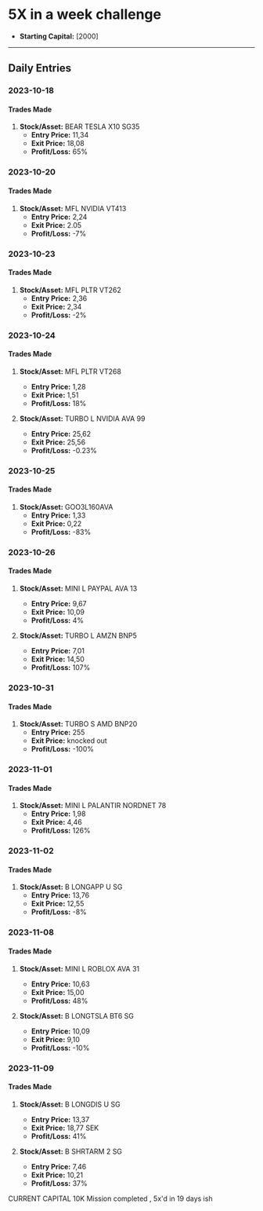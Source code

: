 # 5X in a week challenge

- **Starting Capital:** [2000]

---

## Daily Entries

### 2023-10-18

#### Trades Made

1. **Stock/Asset:** BEAR TESLA X10 SG35
   - **Entry Price:** 11,34
   - **Exit Price:**  18,08
   - **Profit/Loss:** 65%
  
### 2023-10-20

#### Trades Made

1. **Stock/Asset:** MFL NVIDIA VT413
   - **Entry Price:** 2,24
   - **Exit Price:**  2.05
   - **Profit/Loss:** -7%

### 2023-10-23

#### Trades Made
1. **Stock/Asset:** MFL PLTR VT262
   - **Entry Price:** 2,36
   - **Exit Price:**  2,34
   - **Profit/Loss:** -2%

### 2023-10-24
#### Trades Made
1. **Stock/Asset:** MFL PLTR VT268
   - **Entry Price:** 1,28
   - **Exit Price:**  1,51
   - **Profit/Loss:** 18%

2. **Stock/Asset:** TURBO L NVIDIA AVA 99
   - **Entry Price:** 25,62
   - **Exit Price:**  25,56
   - **Profit/Loss:** -0.23%

### 2023-10-25
#### Trades Made
1. **Stock/Asset:** GOO3L160AVA
   - **Entry Price:** 1,33
   - **Exit Price:**  0,22
   - **Profit/Loss:** -83%

### 2023-10-26
#### Trades Made
1. **Stock/Asset:** MINI L PAYPAL AVA 13
   - **Entry Price:** 9,67
   - **Exit Price:**  10,09
   - **Profit/Loss:** 4%

2. **Stock/Asset:** TURBO L AMZN BNP5
   - **Entry Price:** 7,01
   - **Exit Price:**  14,50
   - **Profit/Loss:** 107%

### 2023-10-31
#### Trades Made
1. **Stock/Asset:** TURBO S AMD BNP20
   - **Entry Price:** 255
   - **Exit Price:**  knocked out
   - **Profit/Loss:** -100%

### 2023-11-01
#### Trades Made
1. **Stock/Asset:** MINI L PALANTIR NORDNET 78
   - **Entry Price:** 1,98
   - **Exit Price:**  4,46
   - **Profit/Loss:** 126%


### 2023-11-02
#### Trades Made
1. **Stock/Asset:** B LONGAPP U SG
   - **Entry Price:** 13,76
   - **Exit Price:**  12,55
   - **Profit/Loss:** -8%

### 2023-11-08
#### Trades Made
1. **Stock/Asset:** MINI L ROBLOX AVA 31
   - **Entry Price:** 10,63
   - **Exit Price:**  15,00
   - **Profit/Loss:** 48%

2. **Stock/Asset:** B LONGTSLA BT6 SG
   - **Entry Price:** 10,09
   - **Exit Price:**  9,10
   - **Profit/Loss:** -10%

### 2023-11-09
#### Trades Made
1. **Stock/Asset:** B LONGDIS U SG
   - **Entry Price:** 13,37
   - **Exit Price:**  18,77 SEK
   - **Profit/Loss:** 41%

2. **Stock/Asset:** B SHRTARM 2 SG
   - **Entry Price:** 7,46
   - **Exit Price:**  10,21
   - **Profit/Loss:** 37%

CURRENT CAPITAL 10K
Mission completed , 5x'd in 19 days ish


